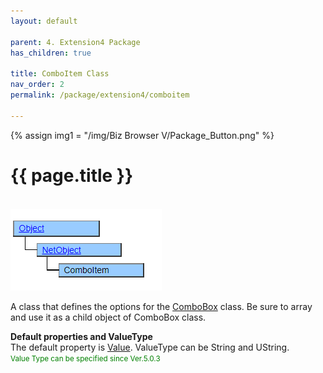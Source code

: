 ```yaml
---
layout: default

parent: 4. Extension4 Package
has_children: true

title: ComboItem Class
nav_order: 2
permalink: /package/extension4/comboitem

---
```

{% assign img1 = "/img/Biz Browser V/Package_Button.png" %}


# {{ page.title }}
<br>

<a href="/img/Package/Ext4-ComboItem.PNG" target="_blank">
<img src="/img/Package/Ext4-ComboItem.PNG" alt="login image"></a>

A class that defines the options for the <a href="/package/extension4/combobox">ComboBox</a>  class. Be sure to array and use it as a child object of ComboBox class.

**Default properties and ValueType**<br>
  The default property is <a href="/package/extension4/comboitem/properties/value">Value</a>. ValueType can be String and UString.<br><small><span style="color:green">Value Type can be specified since Ver.5.0.3</span></small><br><br>


